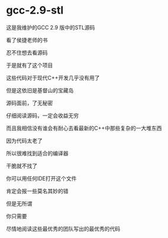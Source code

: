 # gcc-2.9-stl
这是我维护的GCC 2.9 版中的STL源码



看了侯捷老师的书

忍不住想去看源码

于是就有了这个项目

这些代码对于现代C++开发几乎没有用了

但是这依旧是基督山的宝藏岛

源码面前，了无秘密

仔细阅读源码，一定会收益无穷

而且我相信没有谁会有耐心去看最新的C++中那些复杂的一大堆东西

因为代码太老了

所以很难找到适合的编译器

干脆就不找了

你可以用任何IDE打开这个文件

肯定会报一些莫名其妙的错

但是无所谓

你只需要

尽情地阅读这些最优秀的团队写出的最优秀的代码

